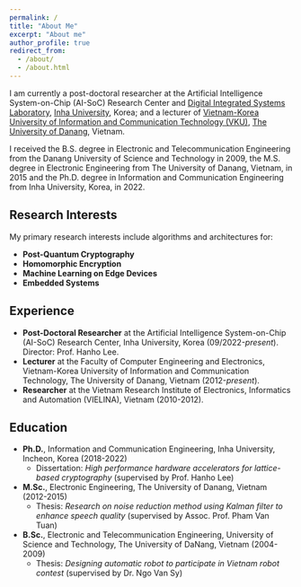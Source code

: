```yaml
---
permalink: /
title: "About Me"
excerpt: "About me"
author_profile: true
redirect_from:
  - /about/
  - /about.html
---
```

I am currently a post-doctoral researcher at the Artificial Intelligence System-on-Chip (AI-SoC) Research Center and [Digital Integrated Systems Laboratory](https://sites.google.com/view/inhasoc), [Inha University](https://eng.inha.ac.kr/eng/index.do), Korea; and a lecturer of [Vietnam-Korea University of Information and Communication Technology (VKU)](https://vku.udn.vn/), [The University of Danang](https://www.udn.vn/english), Vietnam.

I received the B.S. degree in Electronic and Telecommunication Engineering from the Danang University of Science and Technology in 2009, the M.S. degree in Electronic Engineering from The University of Danang, Vietnam, in 2015 and the Ph.D. degree in Information and Communication Engineering from Inha University, Korea, in 2022.
<!--
My primary research interests include algorithms and architectures for post-quantum cryptography and homomorphic encryption, including cryptographic hardware design, hardware accelerators, and FPGAs. Moreover, I am interesting in the implementation of machine learning algorithms on edge devices and embedded systems.
-->
## Research Interests

My primary research interests include algorithms and architectures for:

* <b>Post-Quantum Cryptography</b>
* <b>Homomorphic Encryption</b> 
* <b>Machine Learning on Edge Devices</b>
* <b>Embedded Systems</b>

## Experience

* <b>Post-Doctoral Researcher</b> at the Artificial Intelligence System-on-Chip (AI-SoC) Research Center, Inha University, Korea (09/2022-*present*). Director: Prof. Hanho Lee.
* <b>Lecturer</b> at the Faculty of Computer Engineering and Electronics, Vietnam-Korea University of Information and Communication Technology, The University of Danang, Vietnam (2012-*present*).
* <b>Researcher</b> at the Vietnam Research Institute of Electronics, Informatics and Automation (VIELINA), Vietnam (2010-2012).
  

## Education

* <b>Ph.D.</b>, Information and Communication Engineering, Inha University, Incheon, Korea (2018-2022)
  * Dissertation: *High performance hardware accelerators for lattice-based cryptography* (supervised by Prof. Hanho Lee)
* <b>M.Sc.</b>, Electronic Engineering, The University of Danang, Vietnam (2012-2015)
  * Thesis: *Research on noise reduction method using Kalman filter to enhance speech quality* (supervised by Assoc. Prof. Pham Van Tuan)
* <b>B.Sc.</b>, Electronic and Telecommunication Engineering, University of Science and Technology, The University of DaNang, Vietnam (2004-2009)
  * Thesis: *Designing automatic robot to participate in Vietnam robot contest* (supervised by Dr. Ngo Van Sy)
<!--* Senior Project: "<it>A GPS-based Tracking and Accident Reporting System</it>" supervised by Prof. Ibrahim Tekin and Assoc.Prof. Ayhan Bozkurt-->

<!--
## Research Interests

* Lattice-Based Cryptography
* Homomorphic Encryption
* Post-Quantum Cryptography
* Cryptographic Hardware Design
* Hardware Accelerators, FPGAs
-->